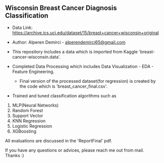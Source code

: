 ## Wisconsin Breast Cancer Diagnosis Classification
* Data Link: https://archive.ics.uci.edu/dataset/15/breast+cancer+wisconsin+original
* Author: Alperen Demirci - alperendemirci65@gmail.com

  
* This repository includes a data which is imported from Kaggle 'breast-cancer-wisconsin.data'.
* Completed Data Processing which includes Data Visualization - EDA - Feature Engineering.
  * Final version of the processed dataset(for regression) is created by the code which is 'breast_cancer_final.csv'.
* Trained and tuned classification algorithms such as
1. MLP(Neural Networks) 
2. Random Forest 
3. Support Vector 
4. KNN Regression
5. Logistic Regression
6. XGBoosting

All evaluations are discussed in the 'ReportFinal' pdf.

If you have any questions or advices, please reach me out from mail. Thanks :)
